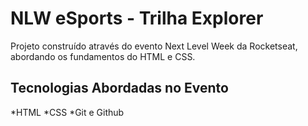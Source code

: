 # NLW eSports - Trilha Explorer

Projeto construído através do evento Next Level Week da Rocketseat, abordando os fundamentos do HTML e CSS.

## Tecnologias Abordadas no Evento

*HTML
*CSS
*Git e Github


